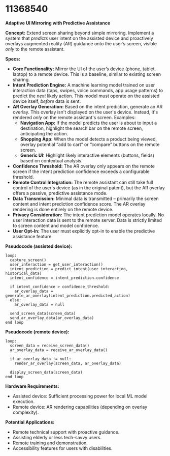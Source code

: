 # 11368540

**Adaptive UI Mirroring with Predictive Assistance**

**Concept:** Extend screen sharing beyond simple mirroring. Implement a system that *predicts* user intent on the assisted device and proactively overlays augmented reality (AR) guidance onto the user’s screen, visible *only* to the remote assistant.

**Specs:**

*   **Core Functionality:**  Mirror the UI of the user’s device (phone, tablet, laptop) to a remote device. This is a baseline, similar to existing screen sharing.
*   **Intent Prediction Engine:**  A machine learning model trained on user interaction data (taps, swipes, voice commands, app usage patterns) to predict the *next* likely action.  This model must operate on the assisted device itself, *before* data is sent.
*   **AR Overlay Generation:** Based on the intent prediction, generate an AR overlay.  This overlay isn't displayed on the user's device. Instead, it's rendered *only* on the remote assistant's screen. Examples:
    *   **Navigation App:** If the model predicts the user is about to input a destination, highlight the search bar on the remote screen, anticipating the action.
    *   **Shopping App:** When the model detects a product being viewed, overlay potential “add to cart” or “compare” buttons on the remote screen.
    *   **Generic UI:**  Highlight likely interactive elements (buttons, fields) based on contextual analysis.
*   **Confidence Threshold:**  The AR overlay only appears on the remote screen if the intent prediction confidence exceeds a configurable threshold.
*   **Remote Control Integration:** The remote assistant can still take full control of the user's device (as in the original patent), but the AR overlay offers a passive, predictive assistance mode.
*   **Data Transmission:** Minimal data is transmitted – primarily the screen content and intent prediction confidence score.  The AR overlay rendering is done entirely on the remote device.
*   **Privacy Consideration:** The intent prediction model operates locally. No user interaction data is sent to the remote server.  Data is strictly limited to screen content and model confidence.
*   **User Opt-In:** The user must explicitly opt-in to enable the predictive assistance feature.

**Pseudocode (assisted device):**

```
loop:
  capture_screen()
  user_interaction = get_user_interaction()
  intent_prediction = predict_intent(user_interaction, historical_data)
  intent_confidence = intent_prediction.confidence

  if intent_confidence > confidence_threshold:
    ar_overlay_data = generate_ar_overlay(intent_prediction.predicted_action)
  else:
    ar_overlay_data = null

  send_screen_data(screen_data)
  send_ar_overlay_data(ar_overlay_data)
end loop
```

**Pseudocode (remote device):**

```
loop:
  screen_data = receive_screen_data()
  ar_overlay_data = receive_ar_overlay_data()

  if ar_overlay_data != null:
    render_ar_overlay(screen_data, ar_overlay_data)
  
  display_screen_data(screen_data)
end loop
```

**Hardware Requirements:**

*   Assisted device: Sufficient processing power for local ML model execution.
*   Remote device:  AR rendering capabilities (depending on overlay complexity).

**Potential Applications:**

*   Remote technical support with proactive guidance.
*   Assisting elderly or less tech-savvy users.
*   Remote training and demonstration.
*   Accessibility features for users with disabilities.